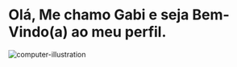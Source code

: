 # Olá, Me chamo Gabi e seja Bem-Vindo(a) ao meu perfil.

![computer-illustration](https://user-images.githubusercontent.com/96033603/188584363-49663940-8da5-49ec-806d-75826275580b.png)
